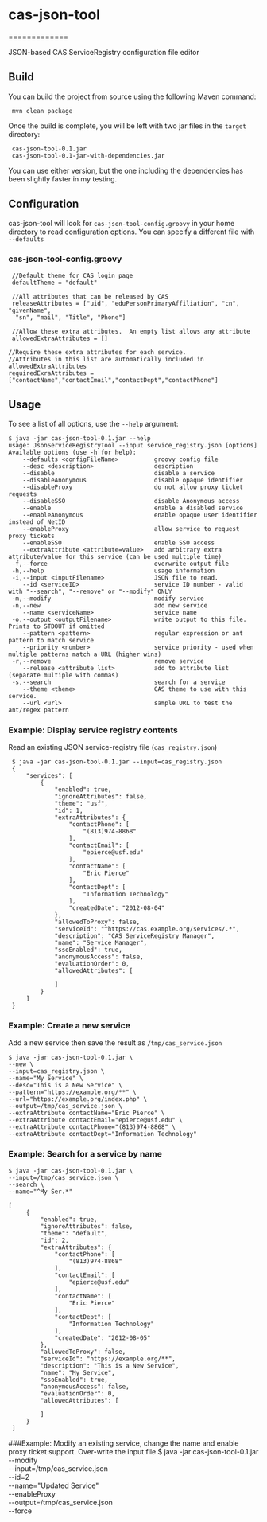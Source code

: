 # cas-json-tool
=============

JSON-based CAS ServiceRegistry configuration file editor

## Build
You can build the project from source using the following Maven command:

     mvn clean package
     
Once the build is complete, you will be left with two jar files in the `target` directory:

     cas-json-tool-0.1.jar
     cas-json-tool-0.1-jar-with-dependencies.jar

You can use either version, but the one including the dependencies has been slightly faster in my testing.
## Configuration
cas-json-tool will look for `cas-json-tool-config.groovy` in your home directory to read configuration options.  You can specify a different file with `--defaults`
### cas-json-tool-config.groovy
     //Default theme for CAS login page
     defaultTheme = "default"

     //All attributes that can be released by CAS
     releaseAttributes = ["uid", "eduPersonPrimaryAffiliation", "cn", "givenName",
      "sn", "mail", "Title", "Phone"]

     //Allow these extra attributes.  An empty list allows any attribute
     allowedExtraAttributes = []

    //Require these extra attributes for each service.  
    //Attributes in this list are automatically included in allowedExtraAttributes
    requiredExraAttributes = ["contactName","contactEmail","contactDept","contactPhone"] 
    
## Usage
To see a list of all options, use the `--help` argument:

    $ java -jar cas-json-tool-0.1.jar --help
    usage: JsonServiceRegistryTool --input service_registry.json [options]
    Available options (use -h for help):
        --defaults <configFileName>          groovy config file
        --desc <description>                 description
        --disable                            disable a service
        --disableAnonymous                   disable opaque identifier
        --disableProxy                       do not allow proxy ticket requests
        --disableSSO                         disable Anonymous access
        --enable                             enable a disabled service
        --enableAnonymous                    enable opaque user identifier instead of NetID
        --enableProxy                        allow service to request proxy tickets
        --enableSSO                          enable SSO access
        --extraAttribute <attribute=value>   add arbitrary extra attribute/value for this service (can be used multiple time)
     -f,--force                              overwrite output file
     -h,--help                               usage information
     -i,--input <inputFilename>              JSON file to read.
        --id <serviceID>                     service ID number - valid with "--search", "--remove" or "--modify" ONLY
     -m,--modify                             modify service
     -n,--new                                add new service
        --name <serviceName>                 service name
     -o,--output <outputFilename>            write output to this file.  Prints to STDOUT if omitted
        --pattern <pattern>                  regular expression or ant pattern to match service
        --priority <number>                  service priority - used when multiple patterns match a URL (higher wins)
     -r,--remove                             remove service
        --release <attribute list>           add to attribute list (separate multiple with commas)
     -s,--search                             search for a service
        --theme <theme>                      CAS theme to use with this service.
        --url <url>                          sample URL to test the ant/regex pattern

### Example: Display service registry contents
Read an existing JSON service-registry file (`cas_registry.json`)

     $ java -jar cas-json-tool-0.1.jar --input=cas_registry.json 
     {
         "services": [
             {
                 "enabled": true,
                 "ignoreAttributes": false,
                 "theme": "usf",
                 "id": 1,
                 "extraAttributes": {
                     "contactPhone": [
                         "(813)974-8868"
                     ],
                     "contactEmail": [
                         "epierce@usf.edu"
                     ],
                     "contactName": [
                         "Eric Pierce"
                     ],
                     "contactDept": [
                         "Information Technology"
                     ],
                     "createdDate": "2012-08-04"
                 },
                 "allowedToProxy": false,
                 "serviceId": "^https://cas.example.org/services/.*",
                 "description": "CAS ServiceRegistry Manager",
                 "name": "Service Manager",
                 "ssoEnabled": true,
                 "anonymousAccess": false,
                 "evaluationOrder": 0,
                 "allowedAttributes": [
                
                 ]
             }
         ]
     }
     
### Example: Create a new service
Add a new  service then save the result as `/tmp/cas_service.json` 

    $ java -jar cas-json-tool-0.1.jar \
    --new \
    --input=cas_registry.json \
    --name="My Service" \
    --desc="This is a New Service" \
    --pattern="https://example.org/**" \
    --url="https://example.org/index.php" \
    --output=/tmp/cas_service.json \
    --extraAttribute contactName="Eric Pierce" \
    --extraAttribute contactEmail="epierce@usf.edu" \
    --extraAttribute contactPhone="(813)974-8868" \
    --extraAttribute contactDept="Information Technology"    
    
### Example: Search for a service by name
 
    $ java -jar cas-json-tool-0.1.jar \
    --input=/tmp/cas_service.json \
    --search \
    --name="^My Ser.*"
    
    [
         {
             "enabled": true,
             "ignoreAttributes": false,
             "theme": "default",
             "id": 2,
             "extraAttributes": {
                 "contactPhone": [
                     "(813)974-8868"
                 ],
                 "contactEmail": [
                     "epierce@usf.edu"
                 ],
                 "contactName": [
                     "Eric Pierce"
                 ],
                 "contactDept": [
                     "Information Technology"
                 ],
                 "createdDate": "2012-08-05"
             },
             "allowedToProxy": false,
             "serviceId": "https://example.org/**",
             "description": "This is a New Service",
             "name": "My Service",
             "ssoEnabled": true,
             "anonymousAccess": false,
             "evaluationOrder": 0,
             "allowedAttributes": [
            
             ]
         }
     ]
     
###Example: Modify an existing service, change the name and enable proxy ticket support.  Over-write the input file
    $ java -jar cas-json-tool-0.1.jar \
    --modify \
    --input=/tmp/cas_service.json \
    --id=2 \
    --name="Updated Service" \
    --enableProxy \
    --output=/tmp/cas_service.json \
    --force
    
